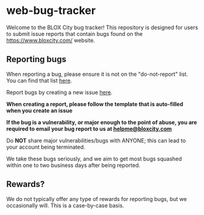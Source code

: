 # web-bug-tracker
Welcome to the BLOX City bug tracker! This repository is designed for users to submit issue reports that contain bugs found on the https://www.bloxcity.com/ website.

## Reporting bugs
When reporting a bug, please ensure it is not on the "do-not-report" list.
You can find that list [here](do-not-report.md).

Report bugs by creating a new issue [here](https://github.com/BLOX-City/web-bug-tracker/issues).

__When creating a report, please follow the template that is auto-filled when you create an issue__

**If the bug is a vulnerability, or major enough to the point of abuse, you are required to email your bug report to us at helpme@bloxcity.com**

Do **NOT** share major vulnerabilities/bugs with ANYONE; this can lead to your account being terminated.

We take these bugs seriously, and we aim to get most bugs squashed within one to two business days after being reported.

## Rewards?
We do not typically offer any type of rewards for reporting bugs, but we occasionally will. This is a case-by-case basis.
